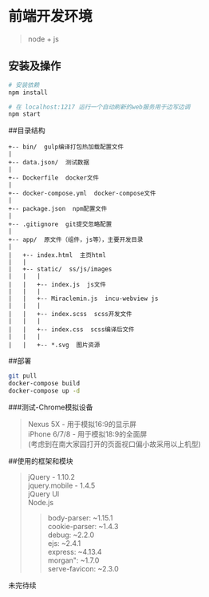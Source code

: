 # 前端开发环境

> node + js

## 安装及操作

``` bash
# 安装依赖
npm install

# 在 localhost:1217 运行一个自动刷新的web服务用于边写边调
npm start

```

##目录结构
```
+-- bin/  gulp编译打包热加载配置文件
| 
+-- data.json/  测试数据
| 
+-- Dockerfile  docker文件
| 
+-- docker-compose.yml  docker-compose文件
| 
+-- package.json  npm配置文件
| 
+-- .gitignore  git提交忽略配置
| 
+-- app/  原文件（组件，js等），主要开发目录
| 
|   +-- index.html  主页html
|   | 
|   +-- static/  ss/js/images
|   |   | 
|   |   +-- index.js  js文件
|   |   | 
|   |   +-- Miraclemin.js  incu-webview js
|   |   | 
|   |   +-- index.scss  scss开发文件
|   |   | 
|   |   +-- index.css  scss编译后文件
|   |   | 
|   |   +-- *.svg  图片资源
```
##部署

```bash
git pull
docker-compose build
docker-compose up -d
```

###测试-Chrome模拟设备
  
>Nexus 5X - 用于模拟16:9的显示屏  
>iPhone 6/7/8 - 用于模拟18:9的全面屏  
>(考虑到在南大家园打开的页面视口偏小故采用以上机型)  

##使用的框架和模块
>jQuery - 1.10.2  
>jquery.mobile - 1.4.5  
>jQuery UI  
>Node.js  
>>body-parser: ~1.15.1  
>>cookie-parser: ~1.4.3  
>>debug: ~2.2.0  
>>ejs: ~2.4.1  
>>express: ~4.13.4  
>>morgan": ~1.7.0  
>>serve-favicon: ~2.3.0  
   
未完待续

